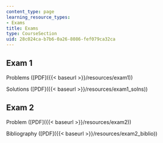 ```yaml
---
content_type: page
learning_resource_types:
- Exams
title: Exams
type: CourseSection
uid: 28c024ca-b7b6-0a26-8086-fef079ca32ca
---
```


Exam 1
------

Problems ([PDF]({{< baseurl >}}/resources/exam1))

Solutions ([PDF]({{< baseurl >}}/resources/exam1_solns))

Exam 2
------

Problem ([PDF]({{< baseurl >}}/resources/exam2))

Bibliography ([PDF]({{< baseurl >}}/resources/exam2_biblio))